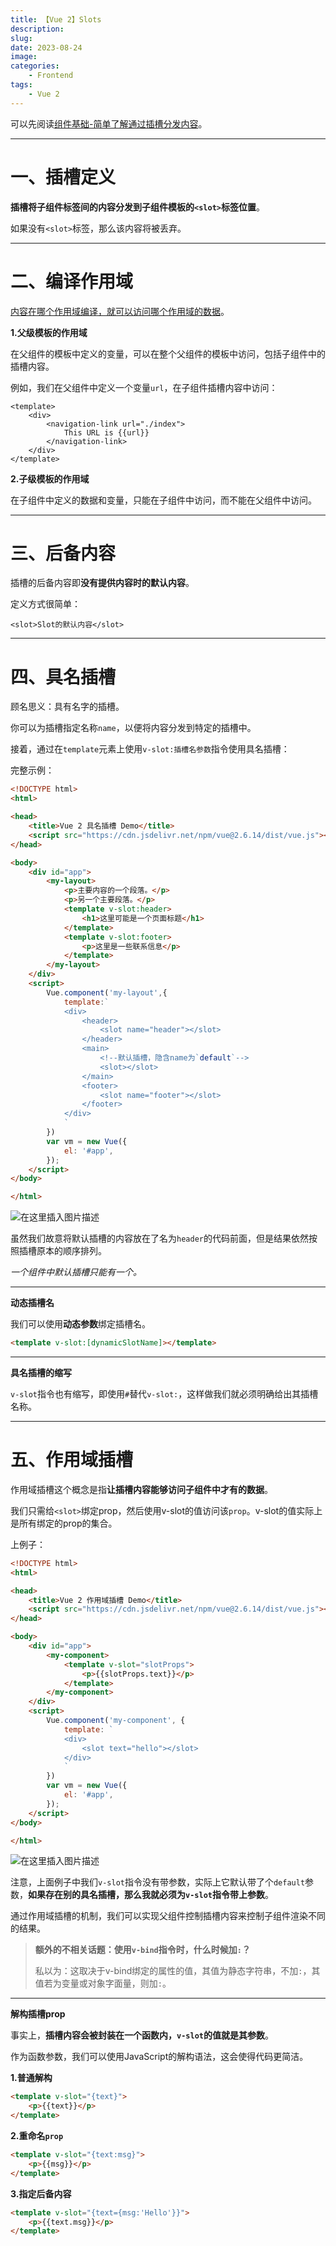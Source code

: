 ```yaml
---
title: 【Vue 2】Slots
description: 
slug: 
date: 2023-08-24
image: 
categories:
    - Frontend
tags:
    - Vue 2
---
```

可以先阅读[组件基础-简单了解通过插槽分发内容](https://blog.csdn.net/2201_75288929/article/details/132277897?ops_request_misc=&request_id=757df8ffc84d4b89a0d0ef12ac93c067&biz_id=&utm_medium=distribute.pc_search_result.none-task-blog-2~blog~koosearch~default-1-132277897-null-null.268^v1^control&utm_term=%E7%BB%84%E4%BB%B6%E5%9F%BA%E7%A1%80&spm=1018.2226.3001.4450#简单了解通过插槽分发内容)。

---

# 一、插槽定义

**插槽将子组件标签间的内容分发到子组件模板的`<slot>`标签位置**。

如果没有`<slot>`标签，那么该内容将被丢弃。

---

# 二、编译作用域

<u>内容在哪个作用域编译，就可以访问哪个作用域的数据</u>。

**1.父级模板的作用域**

在父组件的模板中定义的变量，可以在整个父组件的模板中访问，包括子组件中的插槽内容。

例如，我们在父组件中定义一个变量`url`，在子组件插槽内容中访问：

```vue
<template>
	<div>
        <navigation-link url="./index">
        	This URL is {{url}}
        </navigation-link>
    </div>
</template>
```

**2.子级模板的作用域**

在子组件中定义的数据和变量，只能在子组件中访问，而不能在父组件中访问。

---

# 三、后备内容

插槽的后备内容即**没有提供内容时的默认内容**。

定义方式很简单：

```vue
<slot>Slot的默认内容</slot>
```

---

# 四、具名插槽

顾名思义：具有名字的插槽。

你可以为插槽指定名称`name`，以便将内容分发到特定的插槽中。

接着，通过在`template`元素上使用`v-slot:插槽名参数`指令使用具名插槽：

完整示例：

```html
<!DOCTYPE html>
<html>

<head>
    <title>Vue 2 具名插槽 Demo</title>
    <script src="https://cdn.jsdelivr.net/npm/vue@2.6.14/dist/vue.js"></script>
</head>

<body>
    <div id="app">
        <my-layout>
            <p>主要内容的一个段落。</p>
            <p>另一个主要段落。</p>
            <template v-slot:header>
                <h1>这里可能是一个页面标题</h1>
            </template>
            <template v-slot:footer>
                <p>这里是一些联系信息</p>
            </template>
        </my-layout>
    </div>
    <script>
        Vue.component('my-layout',{
            template:`
            <div>
                <header>
                    <slot name="header"></slot>
                </header>
                <main>
                	<!--默认插槽，隐含name为`default`-->
                    <slot></slot>
                </main>
                <footer>
                    <slot name="footer"></slot>
                </footer>
            </div>
            `
        })
        var vm = new Vue({
            el: '#app',
        });
    </script>
</body>

</html>
```

![在这里插入图片描述](https://img-blog.csdnimg.cn/c46ad85dd6d14a5680365f250d580922.png)

虽然我们故意将默认插槽的内容放在了名为`header`的代码前面，但是结果依然按照插槽原本的顺序排列。

*一个组件中默认插槽只能有一个。*

---

**动态插槽名**

我们可以使用**动态参数**绑定插槽名。

```html
<template v-slot:[dynamicSlotName]></template>
```

---

**具名插槽的缩写**

`v-slot`指令也有缩写，即使用`#`替代`v-slot:`，这样做我们就必须明确给出其插槽名称。

---

# 五、作用域插槽

作用域插槽这个概念是指**让插槽内容能够访问子组件中才有的数据**。

我们只需给`<slot>`绑定prop，然后使用v-slot的值访问该`prop`。v-slot的值实际上是所有绑定的prop的集合。

上例子：

```html
<!DOCTYPE html>
<html>

<head>
    <title>Vue 2 作用域插槽 Demo</title>
    <script src="https://cdn.jsdelivr.net/npm/vue@2.6.14/dist/vue.js"></script>
</head>

<body>
    <div id="app">
        <my-component>
            <template v-slot="slotProps">
                <p>{{slotProps.text}}</p>
            </template>
        </my-component>
    </div>
    <script>
        Vue.component('my-component', {
            template: `
            <div>
                <slot text="hello"></slot>
            </div>
            `
        })
        var vm = new Vue({
            el: '#app',
        });
    </script>
</body>

</html>
```

![在这里插入图片描述](https://img-blog.csdnimg.cn/a814a3174ed94c8c8cc793e0f08a151e.png)

注意，上面例子中我们`v-slot`指令没有带参数，实际上它默认带了个`default`参数，**如果存在别的具名插槽，那么我就必须为`v-slot`指令带上参数**。

通过作用域插槽的机制，我们可以实现父组件控制插槽内容来控制子组件渲染不同的结果。

> **额外的不相关话题：使用`v-bind`指令时，什么时候加`:`？**
>
> 私以为：这取决于v-bind绑定的属性的值，其值为静态字符串，不加`:`，其值若为变量或对象字面量，则加`:`。

---

**解构插槽prop**

事实上，**插槽内容会被封装在一个函数内，`v-slot`的值就是其参数**。

作为函数参数，我们可以使用JavaScript的解构语法，这会使得代码更简洁。

**1.普通解构**

```html
<template v-slot="{text}">
    <p>{{text}}</p>
</template>
```

**2.重命名`prop`**

```html
<template v-slot="{text:msg}">
    <p>{{msg}}</p>
</template>
```

**3.指定后备内容**

```html
<template v-slot="{text={msg:'Hello'}}">
    <p>{{text.msg}}</p>
</template>
```